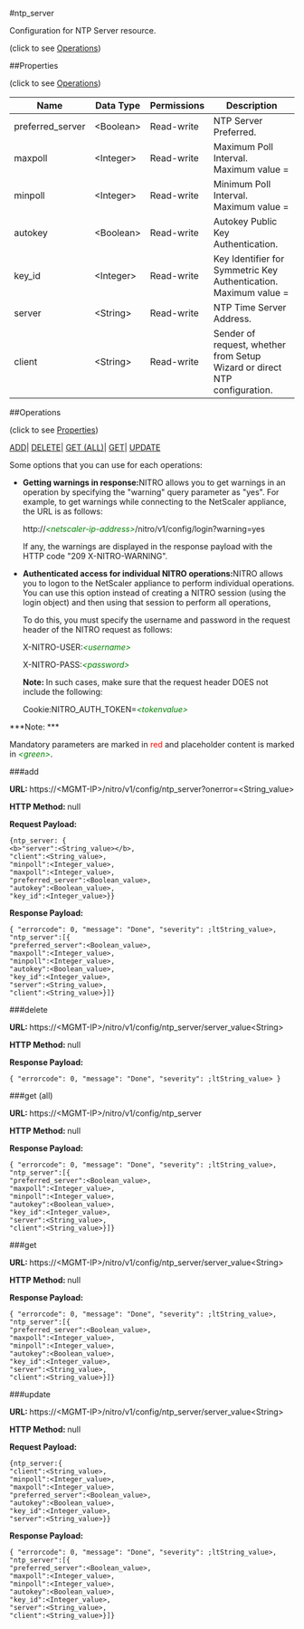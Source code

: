 #ntp_server



Configuration for NTP Server resource.

<span>(click to see [Operations](#operations))</span>



##Properties 

<span>(click to see [Operations](#operations))</span>





<table><thead><tr><th>Name</th><th>Data Type</th><th>Permissions</th><th>Description</th></tr></thead><tbody><tr><td>preferred_server</td><td>&lt;Boolean></td><td>Read-write</td><td>NTP Server Preferred.</td></tr><tr><td>maxpoll</td><td>&lt;Integer></td><td>Read-write</td><td>Maximum Poll Interval.<br>Maximum value =</td></tr><tr><td>minpoll</td><td>&lt;Integer></td><td>Read-write</td><td>Minimum Poll Interval.<br>Maximum value =</td></tr><tr><td>autokey</td><td>&lt;Boolean></td><td>Read-write</td><td>Autokey Public Key Authentication.</td></tr><tr><td>key_id</td><td>&lt;Integer></td><td>Read-write</td><td>Key Identifier for Symmetric Key Authentication.<br>Maximum value =</td></tr><tr><td>server</td><td>&lt;String></td><td>Read-write</td><td>NTP Time Server Address.</td></tr><tr><td>client</td><td>&lt;String></td><td>Read-write</td><td>Sender of request, whether from Setup Wizard or direct NTP configuration.</td></tr></tbody></table>

##Operations 

<span>(click to see [Properties](#properties))</span>





[ADD](#add)| [DELETE](#delete)| [GET (ALL)](#get-all)| [GET](#get)| [UPDATE](#update)





Some options that you can use for each operations:

<ul><li><p><b>Getting warnings in response:</b>NITRO allows you to get warnings in an operation by specifying the "warning" query parameter as "yes". For example, to get warnings while connecting to the NetScaler appliance, the URL is as follows:</p><p>http://<span style="color:green;font-style:italic;">&lt;netscaler-ip-address&gt;</span>/nitro/v1/config/login?warning=yes</p><p>If any, the warnings are displayed in the response payload with the HTTP code "209 X-NITRO-WARNING".</p></li><li><p><b>Authenticated access for individual NITRO operations:</b>NITRO allows you to logon to the NetScaler appliance to perform individual operations. You can use this option instead of creating a NITRO session (using the login object) and then using that session to perform all operations,</p><p>To do this, you must specify the username and password in the request header of the NITRO request as follows:</p><p>X-NITRO-USER:<span style="color:green;font-style:italic;">&lt;username&gt;</span></p><p>X-NITRO-PASS:<span style="color:green;font-style:italic;">&lt;password&gt;</span></p><p><b>Note: </b>In such cases, make sure that the request header DOES not include the following:</p><p>Cookie:NITRO_AUTH_TOKEN=<span style="color:green;font-style:italic;">&lt;tokenvalue&gt;</span></p></li></ul>







***Note: *** 

Mandatory parameters are marked in <span style="color:#FF0000;">red</span> and placeholder content is marked in <span style="color:green;font-style:italic">&lt;green&gt;</span>.



###add







<b>URL: </b>https://&lt;MGMT-IP&gt;/nitro/v1/config/ntp_server?onerror=&lt;String_value&gt;

<b>HTTP Method: </b>null

<b>Request Payload: </b>
```
{ntp_server: {
<b>"server":<String_value></b>,
"client":<String_value>,
"minpoll":<Integer_value>,
"maxpoll":<Integer_value>,
"preferred_server":<Boolean_value>,
"autokey":<Boolean_value>,
"key_id":<Integer_value>}}
```

<b>Response Payload: </b>
```
{ "errorcode": 0, "message": "Done", "severity": ;ltString_value>, "ntp_server":[{
"preferred_server":<Boolean_value>,
"maxpoll":<Integer_value>,
"minpoll":<Integer_value>,
"autokey":<Boolean_value>,
"key_id":<Integer_value>,
"server":<String_value>,
"client":<String_value>}]}
```







###delete







<b>URL: </b>https://&lt;MGMT-IP&gt;/nitro/v1/config/ntp_server/server_value&lt;String&gt;

<b>HTTP Method: </b>null

<b>Response Payload: </b>
```
{ "errorcode": 0, "message": "Done", "severity": ;ltString_value> }
```







###get (all)







<b>URL: </b>https://&lt;MGMT-IP&gt;/nitro/v1/config/ntp_server

<b>HTTP Method: </b>null

<b>Response Payload: </b>
```
{ "errorcode": 0, "message": "Done", "severity": ;ltString_value>, "ntp_server":[{
"preferred_server":<Boolean_value>,
"maxpoll":<Integer_value>,
"minpoll":<Integer_value>,
"autokey":<Boolean_value>,
"key_id":<Integer_value>,
"server":<String_value>,
"client":<String_value>}]}
```







###get







<b>URL: </b>https://&lt;MGMT-IP&gt;/nitro/v1/config/ntp_server/server_value&lt;String&gt;

<b>HTTP Method: </b>null

<b>Response Payload: </b>
```
{ "errorcode": 0, "message": "Done", "severity": ;ltString_value>, "ntp_server":[{
"preferred_server":<Boolean_value>,
"maxpoll":<Integer_value>,
"minpoll":<Integer_value>,
"autokey":<Boolean_value>,
"key_id":<Integer_value>,
"server":<String_value>,
"client":<String_value>}]}
```







###update







<b>URL: </b>https://&lt;MGMT-IP&gt;/nitro/v1/config/ntp_server/server_value&lt;String&gt;

<b>HTTP Method: </b>null

<b>Request Payload: </b>
```
{ntp_server:{
"client":<String_value>,
"minpoll":<Integer_value>,
"maxpoll":<Integer_value>,
"preferred_server":<Boolean_value>,
"autokey":<Boolean_value>,
"key_id":<Integer_value>,
"server":<String_value>}}
```

<b>Response Payload: </b>
```
{ "errorcode": 0, "message": "Done", "severity": ;ltString_value>, "ntp_server":[{
"preferred_server":<Boolean_value>,
"maxpoll":<Integer_value>,
"minpoll":<Integer_value>,
"autokey":<Boolean_value>,
"key_id":<Integer_value>,
"server":<String_value>,
"client":<String_value>}]}
```







